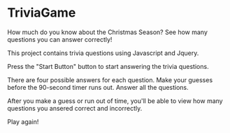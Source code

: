 # TriviaGame

How much do you know about the Christmas Season? See how many questions you can answer correctly!

This project contains trivia questions using Javascript and Jquery.

Press the "Start Button" button to start answering the trivia questions.

There are four possible answers for each question. Make your guesses before the 90-second timer runs out.
Answer all the questions.

After you make a guess or run out of time, you'll be able to view how many questions you ansered correct and incorrectly. 

Play again!
